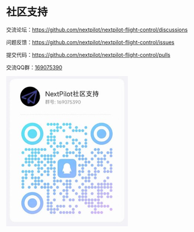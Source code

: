 # 社区支持

交流论坛：<https://github.com/nextpilot/nextpilot-flight-control/discussions>

问题反馈：<https://github.com/nextpilot/nextpilot-flight-control/issues>

提交代码：<https://github.com/nextpilot/nextpilot-flight-control/pulls>

交流QQ群：[169075390](http://qm.qq.com/cgi-bin/qm/qr?_wv=1027&k=SVjyrlE5haJd8LM814sbX5s5-uhTolY5&authKey=qqcHVNc6IA3hibOOGBIf2Q9VkQDw01PbHdJ4WLVgxZYU9zcYpcJ42mo2SVY6K3Q4&noverify=0&group_code=169075390)

![](./scan-add-qq-group.jpg)
